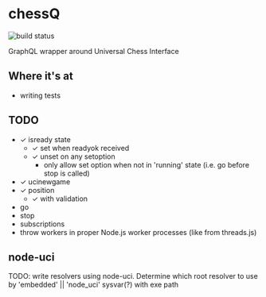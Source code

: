 # chessQ

![build status](https://travis-ci.org/JeffML/chessQ.svg?branch=master)

GraphQL wrapper around Universal Chess Interface

## Where it's at

-   writing tests

## TODO

-   ✓ isready state
    -   ✓ set when readyok received
    -   ✓ unset on any setoption
        -   only allow set option when not in 'running' state (i.e. go before stop  is called)
-   ✓ ucinewgame
-   ✓ position
    -   ✓ with validation
-   go
-   stop
-   subscriptions
-   throw workers in proper Node.js worker processes (like from threads.js)

## node-uci

TODO: write resolvers using node-uci. Determine which root resolver to use by 'embedded' || 'node_uci' sysvar(?) with exe path
